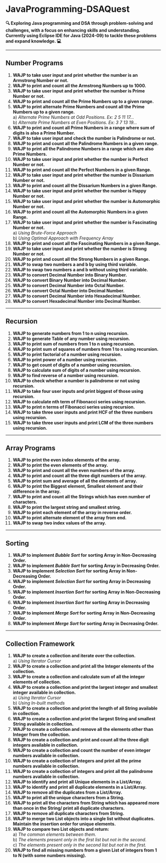# JavaProgramming-DSAQuest

**🔍 Exploring Java programming and DSA through problem-solving and challenges, with a focus on enhancing skills and understanding. Currently using Eclipse IDE for Java (2024-09) to tackle these problems and expand knowledge. 💻**

---

## Number Programs

1. **WAJP to take user input and print whether the number is an Armstrong Number or not.**
2. **WAJP to print and count all the Armstrong Numbers up to 1000.**
3. **WAJP to take user input and print whether the number is Prime Number or not.**
4. **WAJP to print and count all the Prime Numbers up to a given range.**
5. **WAJP to print alternate Prime Numbers and count all the Prime Numbers up to a given range.**  
   a) _Alternate Prime Numbers at Odd Positions. Ex: 2 5 11 17..._  
   b) _Alternate Prime Numbers at Even Positions. Ex: 3 7 13 19..._
6. **WAJP to print and count all Prime Numbers in a range where sum of digits is also a Prime Number.**
7. **WAJP to take user input and check the number is Palindrome or not.**
8. **WAJP to print and count all the Palindrome Numbers in a given range.**
9. **WAJP to print all the Palindrome Numbers in a range which are also Prime Numbers.**
10. **WAJP to take user input and print whether the number is Perfect Number or not.**
11. **WAJP to print and count all the Perfect Numbers in a given Range.**
12. **WAJP to take user input and print whether the number is Dissarium Number or not.**
13. **WAJP to print and count all the Dissarium Numbers in a given Range.**
14. **WAJP to take user input and print whether the number is Happy Number or not.**
15. **WAJP to take user input and print whether the number is Automorphic Number or not.**
16. **WAJP to print and count all the Automorphic Numbers in a given Range.**
17. **WAJP to take user input and print whether the number is Fascinating Number or not.**  
    a) _Using Brute-Force Approach_  
    b) _Using Optimal Approach with Frequency Array_
18. **WAJP to print and count all the Fascinating Numbers in a given Range.**
19. **WAJP to take user input and print whether the number is Strong Number or not.**
20. **WAJP to print and count all the Strong Numbers in a given Range.**
21. **WAJP to swap two numbers a and b by using third variable.**
22. **WAJP to swap two numbers a and b without using third variable.**
23. **WAJP to convert Decimal Number into Binary Number.**
24. **WAJP to convert Binary Number into Decimal Number.**
25. **WAJP to convert Decimal Number into Octal Number.**
26. **WAJP to convert Octal Number into Decimal Number.**
27. **WAJP to convert Decimal Number into Hexadecimal Number.**
28. **WAJP to convert Hexadecimal Number into Decimal Number.**

---

## Recursion

1. **WAJP to generate numbers from 1 to n using recursion.**
2. **WAJP to generate Table of any number using recursion.**
3. **WAJP to print sum of numbers from 1 to n using recursion.**
4. **WAJP to print sum of squares of numbers from 1 to n using recursion.**
5. **WAJP to print factorial of a number using recursion.**
6. **WAJP to print power of a number using recursion.**
7. **WAJP to get count of digits of a number using recursion.**
8. **WAJP to calculate sum of digits of a number using recursion.**
9. **WAJP to find reverse of a number using recursion.**
10. **WAJP to check whether a number is palindrome or not using recursion.**
11. **WAJP to take four user inputs and print biggest of those using recursion.**
12. **WAJP to calculate nth term of Fibonacci series using recursion.**
13. **WAJP to print n terms of Fibonacci series using recursion.**
14. **WAJP to take three user inputs and print HCF of the three numbers using recursion.**
15. **WAJP to take three user inputs and print LCM of the three numbers using recursion.**

---

## Array Programs

1. **WAJP to print the even index elements of the array.**
2. **WAJP to print the even elements of the array.**
3. **WAJP to print and count all the even numbers of the array.**
4. **WAJP to print and count all the three digit numbers of the array.**
5. **WAJP to print sum and average of all the elements of array.**
6. **WAJP to print the Biggest element, Smallest element and their difference in the array.**
7. **WAJP to print and count all the Strings which has even number of characters.**
8. **WAJP to print the largest string and smallest string.**
9. **WAJP to print each element of the array in reverse order.**
10. **WAJP to print alternate element of the array from end.**
11. **WAJP to swap two index values of the array.**

---

## Sorting

1. **WAJP to implement *Bubble Sort* for sorting Array in Non-Decreasing Order.**
2. **WAJP to implement *Bubble Sort* for sorting Array in Decreasing Order.**
3. **WAJP to implement *Selection Sort* for sorting Array in Non-Decreasing Order.**
4. **WAJP to implement *Selection Sort* for sorting Array in Decreasing Order.**
5. **WAJP to implement *Insertion Sort* for sorting Array in Non-Decreasing Order.**
6. **WAJP to implement *Insertion Sort* for sorting Array in Decreasing Order.**
7. **WAJP to implement *Merge Sort* for sorting Array in Non-Decreasing Order.**
8. **WAJP to implement *Merge Sort* for sorting Array in Decreasing Order.**

---

## Collection Framework

1. **WAJP to create a collection and iterate over the collection.**  
    a) _Using Iterator Cursor_  
2. **WAJP to create a collection and print all the Integer elements of the collection.**  
3. **WAJP to create a collection and calculate sum of all the integer elements of collection.**  
4. **WAJP to create a collection and print the largest integer and smallest integer available in collection.**  
    a) _Using Iterator Cursor_    
    b) _Using In-built methods_    
5. **WAJP to create a collection and print the length of all String available in collection.**  
6. **WAJP to create a collection and print the largest String and smallest String available in collection.**  
7. **WAJP to create a collection and remove all the elements other than Integer from the collection.**  
8. **WAJP to create a collection and print and count all the three digit integers available in collection.**  
9. **WAJP to create a collection and count the number of even integer numbers available in collection.**  
10. **WAJP to create a collection of integers and print all the prime numbers available in collection.**  
11. **WAJP to create a collection of integers and print all the palindrome numbers available in collection.**  
12. **WAJP to identify and print all Unique elements in a List/Array.**  
13. **WAJP to identify and print all duplicate elements in a List/Array.**  
14. **WAJP to remove all the duplicates from a List/Array.**  
15. **WAJP to print all the unique characters from a String.**  
16. **WAJP to print all the characters from String which has appeared more than once in the String/ print all duplicate characters.**  
17. **WAJP to remove all duplicate characters from String.**  
18. **WAJP to merge two List objects into a single list without duplicates. Maintain the insertion order for unique elements.**  
19. **WAJP to compare two List objects and return:**  
    a) _The common elements between them._  
    b) _The elements present only in the first list but not in the second._  
    c) _The elements present only in the second list but not in the first._  
20. **WAJP to find all missing numbers from a given List of integers from 1 to N (with some numbers missing).**  